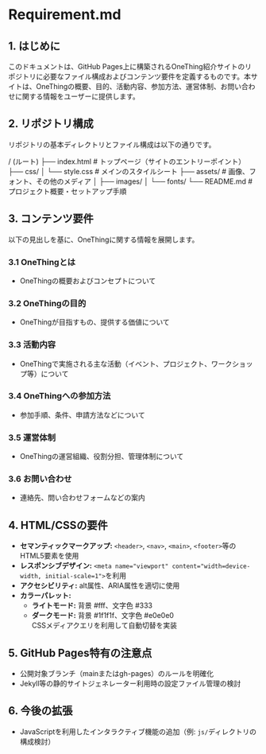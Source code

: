 # Requirement.md

## 1. はじめに
このドキュメントは、GitHub Pages上に構築されるOneThing紹介サイトのリポジトリに必要なファイル構成およびコンテンツ要件を定義するものです。本サイトは、OneThingの概要、目的、活動内容、参加方法、運営体制、お問い合わせに関する情報をユーザーに提供します。

## 2. リポジトリ構成
リポジトリの基本ディレクトリとファイル構成は以下の通りです。

/ (ルート)
├── index.html         # トップページ（サイトのエントリーポイント）
├── css/
│   └── style.css      # メインのスタイルシート
├── assets/            # 画像、フォント、その他のメディア
│   ├── images/
│   └── fonts/
└── README.md          # プロジェクト概要・セットアップ手順


## 3. コンテンツ要件
以下の見出しを基に、OneThingに関する情報を展開します。

### 3.1 OneThingとは
- OneThingの概要およびコンセプトについて

### 3.2 OneThingの目的
- OneThingが目指すもの、提供する価値について

### 3.3 活動内容
- OneThingで実施される主な活動（イベント、プロジェクト、ワークショップ等）について

### 3.4 OneThingへの参加方法
- 参加手順、条件、申請方法などについて

### 3.5 運営体制
- OneThingの運営組織、役割分担、管理体制について

### 3.6 お問い合わせ
- 連絡先、問い合わせフォームなどの案内

## 4. HTML/CSSの要件
- **セマンティックマークアップ:** `<header>`, `<nav>`, `<main>`, `<footer>`等のHTML5要素を使用
- **レスポンシブデザイン:** `<meta name="viewport" content="width=device-width, initial-scale=1">`を利用
- **アクセシビリティ:** alt属性、ARIA属性を適切に使用
- **カラーパレット:**  
  - **ライトモード:** 背景 #fff、文字色 #333  
  - **ダークモード:** 背景 #1f1f1f、文字色 #e0e0e0  
  CSSメディアクエリを利用して自動切替を実装

## 5. GitHub Pages特有の注意点
- 公開対象ブランチ（mainまたはgh-pages）のルールを明確化
- Jekyll等の静的サイトジェネレーター利用時の設定ファイル管理の検討

## 6. 今後の拡張
- JavaScriptを利用したインタラクティブ機能の追加（例: `js/`ディレクトリの構成検討）
